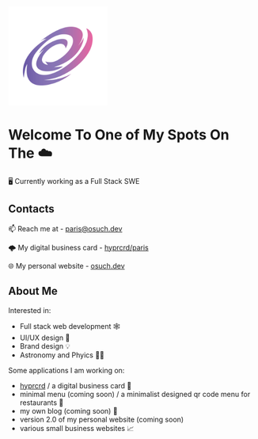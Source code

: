 <img src="pxris-icon-gradient.png" width="200">

# Welcome To One of My Spots On The ☁️
🖥️ Currently working as a Full Stack SWE

## Contacts
📫 Reach me at - paris@osuch.dev

🌩️ My digital business card - [hyprcrd/paris](https://hyprcrd.com/paris)

🌐 My personal website - [osuch.dev](https://osuch.dev)

## About Me
Interested in:
- Full stack web development 🕸️
- UI/UX design 🎨
- Brand design 💡
- Astronomy and Phyics 🔭🌃

Some applications I am working on:
- [hyprcrd](https://hyprcrd.com) / a digital business card 🔗
- minimal menu (coming soon) / a minimalist designed qr code menu for restaurants 📃
- my own blog (coming soon) 📝
- version 2.0 of my personal website (coming soon)
- various small business websites 📈
